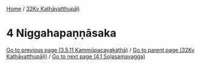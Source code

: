 
[Home](/) / [32Kv Kathāvatthupāḷi](../32Kv.md)

# 4 Niggahapaṇṇāsaka


[Go to previous page (3.5.11 Kammūpacayakathā)](3/3.5/3.5.11.md) / [Go to parent page (32Kv Kathāvatthupāḷi)](0.md) / [Go to next page (4.1 Soḷasamavagga)](4/4.1.md)


